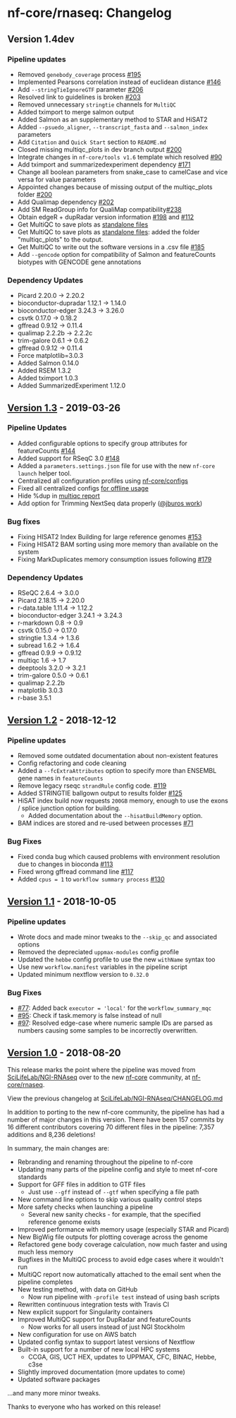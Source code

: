# nf-core/rnaseq: Changelog

## Version 1.4dev

### Pipeline updates

* Removed `genebody_coverage` process [#195](https://github.com/nf-core/rnaseq/issues/195)
* Implemented Pearsons correlation instead of euclidean distance [#146](https://github.com/nf-core/rnaseq/issues/146)
* Add `--stringTieIgnoreGTF` parameter [#206](https://github.com/nf-core/rnaseq/issues/206)
* Resolved link to guidelines is broken [#203](https://github.com/nf-core/rnaseq/issues/203)
* Removed unnecessary `stringtie` channels for `MultiQC`
* Added tximport to merge salmon output
* Added Salmon as an supplementary method to STAR and HiSAT2
* Added `--psuedo_aligner`, `--transcript_fasta` and `--salmon_index` parameters
* Add `Citation` and `Quick Start` section to `README.md`
* Closed missing multiqc_plots in dev branch output [#200](https://github.com/nf-core/rnaseq/issues/200)
* Integrate changes in `nf-core/tools v1.6` template which resolved [#90](https://github.com/nf-core/rnaseq/issues/90)
* Add tximport and summarizedexperiment dependency [#171](https://github.com/nf-core/rnaseq/issues/171)
* Change all boolean parameters from snake_case to camelCase and vice versa for value parameters
* Appointed changes because of missing output of the multiqc_plots folder [#200](https://github.com/nf-core/rnaseq/issues/200)
* Add Qualimap dependency [#202](https://github.com/nf-core/rnaseq/issues/202)
* Add SM ReadGroup info for QualiMap compatibility[#238](https://github.com/nf-core/rnaseq/issues/238) 
* Obtain edgeR + dupRadar version information [#198](https://github.com/nf-core/rnaseq/issues/198) and [#112](https://github.com/nf-core/rnaseq/issues/112)
* Get MultiQC to save plots as [standalone files](https://github.com/nf-core/rnaseq/issues/183)
* Get MultiQC to save plots as [standalone files](https://github.com/nf-core/rnaseq/issues/183): added the folder "multiqc_plots" to the output.
* Get MultiQC to write out the software versions in a .csv file [#185](https://github.com/nf-core/rnaseq/issues/185)
* Add `--gencode` option for compatibility of Salmon and featureCounts biotypes with GENCODE gene annotations

### Dependency Updates

* Picard 2.20.0 -> 2.20.2
* bioconductor-dupradar 1.12.1 -> 1.14.0
* bioconductor-edger 3.24.3 -> 3.26.0
* csvtk 0.17.0 -> 0.18.2
* gffread 0.9.12 -> 0.11.4
* qualimap 2.2.2b -> 2.2.2c
* trim-galore 0.6.1 -> 0.6.2
* gffread 0.9.12 -> 0.11.4
* Force matplotlib=3.0.3
* Added Salmon 0.14.0
* Added RSEM 1.3.2
* Added tximport 1.0.3
* Added SummarizedExperiment 1.12.0

## [Version 1.3](https://github.com/nf-core/rnaseq/releases/tag/1.3) - 2019-03-26

### Pipeline Updates

* Added configurable options to specify group attributes for featureCounts [#144](https://github.com/nf-core/rnaseq/issues/144)
* Added support for RSeqC 3.0 [#148](https://github.com/nf-core/rnaseq/issues/148)
* Added a `parameters.settings.json` file for use with the new `nf-core launch` helper tool.
* Centralized all configuration profiles using [nf-core/configs](https://github.com/nf-core/configs)
* Fixed all centralized configs [for offline usage](https://github.com/nf-core/rnaseq/issues/163)
* Hide %dup in [multiqc report](https://github.com/nf-core/rnaseq/issues/150)
* Add option for Trimming NextSeq data properly ([@jburos work](https://github.com/jburos))

### Bug fixes

* Fixing HISAT2 Index Building for large reference genomes [#153](https://github.com/nf-core/rnaseq/issues/153)
* Fixing HISAT2 BAM sorting using more memory than available on the system
* Fixing MarkDuplicates memory consumption issues following [#179](https://github.com/nf-core/rnaseq/pull/179)

### Dependency Updates

* RSeQC 2.6.4 -> 3.0.0
* Picard 2.18.15 -> 2.20.0
* r-data.table 1.11.4 -> 1.12.2
* bioconductor-edger 3.24.1 -> 3.24.3
* r-markdown 0.8 -> 0.9
* csvtk 0.15.0 -> 0.17.0
* stringtie 1.3.4 -> 1.3.6
* subread 1.6.2 -> 1.6.4
* gffread 0.9.9 -> 0.9.12
* multiqc 1.6 -> 1.7
* deeptools 3.2.0 -> 3.2.1
* trim-galore 0.5.0 -> 0.6.1
* qualimap 2.2.2b
* matplotlib 3.0.3
* r-base 3.5.1

## [Version 1.2](https://github.com/nf-core/rnaseq/releases/tag/1.2) - 2018-12-12

### Pipeline updates

* Removed some outdated documentation about non-existent features
* Config refactoring and code cleaning
* Added a `--fcExtraAttributes` option to specify more than ENSEMBL gene names in `featureCounts`
* Remove legacy rseqc `strandRule` config code. [#119](https://github.com/nf-core/rnaseq/issues/119)
* Added STRINGTIE ballgown output to results folder [#125](https://github.com/nf-core/rnaseq/issues/125)
* HiSAT index build now requests `200GB` memory, enough to use the exons / splice junction option for building.
  * Added documentation about the `--hisatBuildMemory` option.
* BAM indices are stored and re-used between processes [#71](https://github.com/nf-core/rnaseq/issues/71)

### Bug Fixes

* Fixed conda bug which caused problems with environment resolution due to changes in bioconda [#113](https://github.com/nf-core/rnaseq/issues/113)
* Fixed wrong gffread command line [#117](https://github.com/nf-core/rnaseq/issues/117)
* Added `cpus = 1` to `workflow summary process` [#130](https://github.com/nf-core/rnaseq/issues/130)

## [Version 1.1](https://github.com/nf-core/rnaseq/releases/tag/1.1) - 2018-10-05

### Pipeline updates

* Wrote docs and made minor tweaks to the `--skip_qc` and associated options
* Removed the depreciated `uppmax-modules` config profile
* Updated the `hebbe` config profile to use the new `withName` syntax too
* Use new `workflow.manifest` variables in the pipeline script
* Updated minimum nextflow version to `0.32.0`

### Bug Fixes

* [#77](https://github.com/nf-core/rnaseq/issues/77): Added back `executor = 'local'` for the `workflow_summary_mqc`
* [#95](https://github.com/nf-core/rnaseq/issues/95): Check if task.memory is false instead of null
* [#97](https://github.com/nf-core/rnaseq/issues/97): Resolved edge-case where numeric sample IDs are parsed as numbers causing some samples to be incorrectly overwritten.

## [Version 1.0](https://github.com/nf-core/rnaseq/releases/tag/1.0) - 2018-08-20

This release marks the point where the pipeline was moved from [SciLifeLab/NGI-RNAseq](https://github.com/SciLifeLab/NGI-RNAseq)
over to the new [nf-core](http://nf-co.re/) community, at [nf-core/rnaseq](https://github.com/nf-core/rnaseq).

View the previous changelog at [SciLifeLab/NGI-RNAseq/CHANGELOG.md](https://github.com/SciLifeLab/NGI-RNAseq/blob/master/CHANGELOG.md)

In addition to porting to the new nf-core community, the pipeline has had a number of major changes in this version.
There have been 157 commits by 16 different contributors covering 70 different files in the pipeline: 7,357 additions and 8,236 deletions!

In summary, the main changes are:

* Rebranding and renaming throughout the pipeline to nf-core
* Updating many parts of the pipeline config and style to meet nf-core standards
* Support for GFF files in addition to GTF files
  * Just use `--gff` instead of `--gtf` when specifying a file path
* New command line options to skip various quality control steps
* More safety checks when launching a pipeline
  * Several new sanity checks - for example, that the specified reference genome exists
* Improved performance with memory usage (especially STAR and Picard)
* New BigWig file outputs for plotting coverage across the genome
* Refactored gene body coverage calculation, now much faster and using much less memory
* Bugfixes in the MultiQC process to avoid edge cases where it wouldn't run
* MultiQC report now automatically attached to the email sent when the pipeline completes
* New testing method, with data on GitHub
  * Now run pipeline with `-profile test` instead of using bash scripts
* Rewritten continuous integration tests with Travis CI
* New explicit support for Singularity containers
* Improved MultiQC support for DupRadar and featureCounts
  * Now works for all users instead of just NGI Stockholm
* New configuration for use on AWS batch
* Updated config syntax to support latest versions of Nextflow
* Built-in support for a number of new local HPC systems
  * CCGA, GIS, UCT HEX, updates to UPPMAX, CFC, BINAC, Hebbe, c3se
* Slightly improved documentation (more updates to come)
* Updated software packages

...and many more minor tweaks.

Thanks to everyone who has worked on this release!
